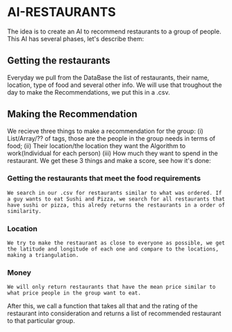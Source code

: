 # AI-RESTAURANTS

The idea is to create an AI to recommend restaurants to a group of people. This AI has several phases, let's describe them:

## Getting the restaurants
  Everyday we pull from the DataBase the list of restaurants, their name, location, type of food and several other info. We will use that troughout the day to make the Recommendations, we put this in a .csv.
  
## Making the Recommendation
  We recieve three things to make a recommendation for the group:
  (i) List/Array/?? of tags, those are the people in the group needs in terms of food;
  (ii) Their location/the location they want the Algorithm to work(Individual for each person)
  (iii) How much they want to spend in the restaurant.
  We get these 3 things and make a score, see how it's done:
  
  ### Getting the restaurants that meet the food requirements
    We search in our .csv for restaurants similar to what was ordered. If a guy wants to eat Sushi and Pizza, we search for all restaurants that have sushi or pizza, this alredy returns the restaurants in a order of similarity.
  ### Location
    We try to make the restaurant as close to everyone as possible, we get the latitude and longitude of each one and compare to the locations, making a triangulation.
  ### Money
    We will only return restaurants that have the mean price similar to what price people in the group want to eat.
    
 After this, we call a function that takes all that and the rating of the restaurant into consideration and returns a list of recommended restaurant to that particular group.
 
